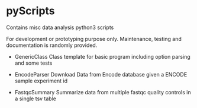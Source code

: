 # pyScripts
Contains misc data analysis python3 scripts

For development or prototyping purpose only.
Maintenance, testing and documentation is randomly provided.

* GenericClass
Class template for basic program including option parsing and some tests

* EncodeParser
Download Data from Encode database given a ENCODE sample experiment id

* FastqcSummary
Summarize data from multiple fastqc quality controls in a single tsv table
